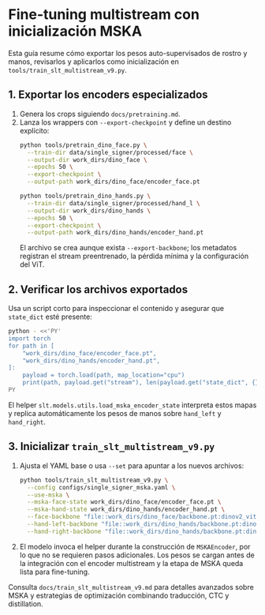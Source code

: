 # Fine-tuning multistream con inicialización MSKA

Esta guía resume cómo exportar los pesos auto-supervisados de rostro y manos, revisarlos y
aplicarlos como inicialización en `tools/train_slt_multistream_v9.py`.

## 1. Exportar los encoders especializados

1. Genera los crops siguiendo `docs/pretraining.md`.
2. Lanza los wrappers con `--export-checkpoint` y define un destino explícito:
   ```bash
   python tools/pretrain_dino_face.py \
     --train-dir data/single_signer/processed/face \
     --output-dir work_dirs/dino_face \
     --epochs 50 \
     --export-checkpoint \
     --output-path work_dirs/dino_face/encoder_face.pt

   python tools/pretrain_dino_hands.py \
     --train-dir data/single_signer/processed/hand_l \
     --output-dir work_dirs/dino_hands \
     --epochs 50 \
     --export-checkpoint \
     --output-path work_dirs/dino_hands/encoder_hand.pt
   ```
   El archivo se crea aunque exista `--export-backbone`; los metadatos registran el stream
   preentrenado, la pérdida mínima y la configuración del ViT.

## 2. Verificar los archivos exportados

Usa un script corto para inspeccionar el contenido y asegurar que `state_dict` esté presente:

```bash
python - <<'PY'
import torch
for path in [
    "work_dirs/dino_face/encoder_face.pt",
    "work_dirs/dino_hands/encoder_hand.pt",
]:
    payload = torch.load(path, map_location="cpu")
    print(path, payload.get("stream"), len(payload.get("state_dict", {})))
PY
```

El helper `slt.models.utils.load_mska_encoder_state` interpreta estos mapas y replica
automáticamente los pesos de manos sobre `hand_left` y `hand_right`.

## 3. Inicializar `train_slt_multistream_v9.py`

1. Ajusta el YAML base o usa `--set` para apuntar a los nuevos archivos:
   ```bash
   python tools/train_slt_multistream_v9.py \
     --config configs/single_signer_mska.yaml \
     --use-mska \
     --mska-face-state work_dirs/dino_face/encoder_face.pt \
     --mska-hand-state work_dirs/dino_hands/encoder_hand.pt \
     --face-backbone "file::work_dirs/dino_face/backbone.pt:dinov2_vits14" \
     --hand-left-backbone "file::work_dirs/dino_hands/backbone.pt:dinov2_vits14" \
     --hand-right-backbone "file::work_dirs/dino_hands/backbone.pt:dinov2_vits14"
   ```
2. El modelo invoca el helper durante la construcción de `MSKAEncoder`, por lo que no se requieren
   pasos adicionales. Los pesos se cargan antes de la integración con el encoder multistream y la
   etapa de MSKA queda lista para fine-tuning.

Consulta `docs/train_slt_multistream_v9.md` para detalles avanzados sobre MSKA y estrategias de
optimización combinando traducción, CTC y distillation.
